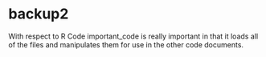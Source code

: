 # backup2
With respect to R Code
important_code is really important in that it loads all of the files and manipulates them for use in the other code documents.